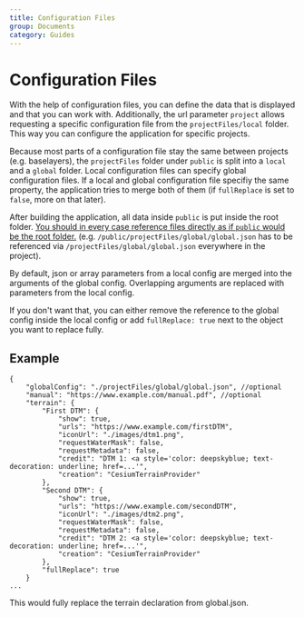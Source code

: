```yaml
---
title: Configuration Files
group: Documents
category: Guides
---
```


# Configuration Files

With the help of configuration files, you can define the data that is displayed and that you can work with. Additionally, the url parameter `project` allows requesting a specific configuration file from the `projectFiles/local` folder. This way you can configure the application for specific projects.

Because most parts of a configuration file stay the same between projects (e.g. baselayers), the `projectFiles` folder under `public` is split into a `local` and a `global` folder. Local configuration files can specify global configuration files. If a local and global configuration file specifiy the same property, the application tries to merge both of them (if `fullReplace` is set to `false`, more on that later).

After building the application, all data inside `public` is put inside the root folder. <ins>You should in every case reference files directly as if `public` would be the root folder.</ins> (e.g. `/public/projectFiles/global/global.json` has to be referenced via `/projectFiles/global/global.json` everywhere in the project).

By default, json or array parameters from a local config are merged into the arguments of the global config. Overlapping arguments are replaced with parameters from the local config.

If you don't want that, you can either remove the reference to the global config inside the local config or add `fullReplace: true` next to the object you want to replace fully.

## Example

```
{
    "globalConfig": "./projectFiles/global/global.json", //optional
    "manual": "https://www.example.com/manual.pdf", //optional
    "terrain": {
        "First DTM": {
            "show": true,
            "urls": "https://www.example.com/firstDTM",
            "iconUrl": "./images/dtm1.png",
            "requestWaterMask": false,
            "requestMetadata": false,
            "credit": "DTM 1: <a style='color: deepskyblue; text-decoration: underline; href=...'",
            "creation": "CesiumTerrainProvider"
        },
        "Second DTM": {
            "show": true,
            "urls": "https://www.example.com/secondDTM",
            "iconUrl": "./images/dtm2.png",
            "requestWaterMask": false,
            "requestMetadata": false,
            "credit": "DTM 2: <a style='color: deepskyblue; text-decoration: underline; href=...'",
            "creation": "CesiumTerrainProvider"
        },
        "fullReplace": true
    }
...
```

This would fully replace the terrain declaration from global.json.
